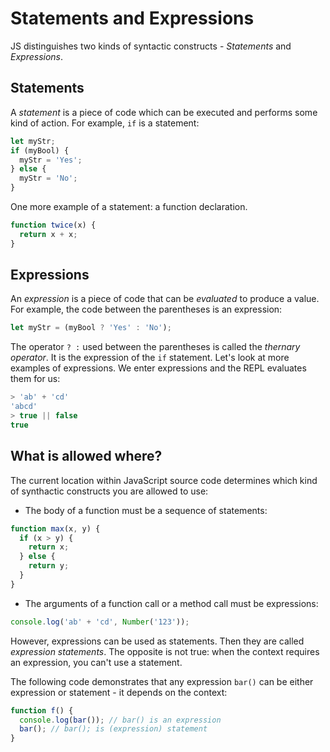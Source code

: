 # Statements and Expressions

JS distinguishes two kinds of syntactic constructs - _Statements_ and _Expressions_.

## Statements

A _statement_ is a piece of code which can be executed and performs some kind of action. 
For example, `if` is a statement:

```js
let myStr;
if (myBool) {
  myStr = 'Yes';
} else {
  myStr = 'No';
}
``` 

One more example of a statement: a function declaration.

```js
function twice(x) {
  return x + x;
}
```

## Expressions

An _expression_ is a piece of code that can be _evaluated_ to produce a value. For example, the code 
between the parentheses is an expression:

```js
let myStr = (myBool ? 'Yes' : 'No');
```

The operator ` ? : ` used between the parentheses is called the _thernary operator_. It is the expression of the `if` statement. 
Let's look at more examples of expressions. We enter expressions and the REPL evaluates them for us:

```js
> 'ab' + 'cd'
'abcd'
> true || false
true
```

## What is allowed where?

The current location within JavaScript source code determines which kind of synthactic constructs you are allowed to use:

* The body of a function must be a sequence of statements:

```js
function max(x, y) {
  if (x > y) {
    return x;
  } else {
    return y;
  }
}
```

* The arguments of a function call or a method call must be expressions:

```js
console.log('ab' + 'cd', Number('123'));
``` 

However, expressions can be used as statements. Then they are called _expression statements_. The opposite
is not true: when the context requires an expression, you can't use a statement.

The following code demonstrates that any expression `bar()` can be either expression or statement - it depends on the context:

```js
function f() {
  console.log(bar()); // bar() is an expression
  bar(); // bar(); is (expression) statement
}
```

